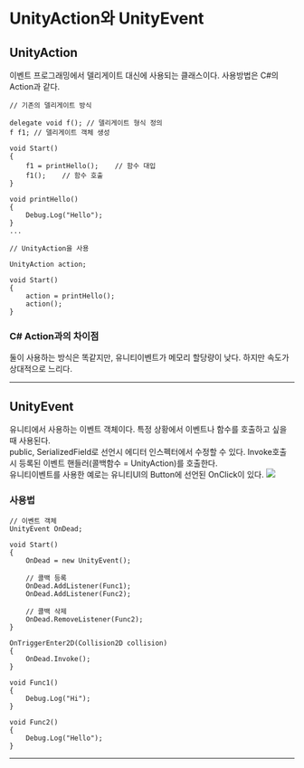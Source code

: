 # **UnityAction와 UnityEvent**

## UnityAction
이벤트 프로그래밍에서
델리게이트 대신에 사용되는 클래스이다. 사용방법은 C#의 Action과 같다. <br>
```CSharp
// 기존의 델리게이트 방식

delegate void f(); // 델리게이트 형식 정의
f f1; // 델리게이트 객체 생성

void Start()
{
    f1 = printHello();    // 함수 대입
    f1();    // 함수 호출
}

void printHello()
{
    Debug.Log("Hello");
}
...

// UnityAction을 사용

UnityAction action;

void Start()
{
    action = printHello();
    action();
}

```
### C# Action과의 차이점
둘이 사용하는 방식은 똑같지만, 유니티이벤트가 메모리 할당량이 낮다. 하지만 속도가 상대적으로 느리다.

---

## UnityEvent
유니티에서 사용하는 이벤트 객체이다. 특정 상황에서 이벤트나 함수를 호출하고 싶을 때 사용된다.<br>
public, SerializedField로 선언시 에디터 인스펙터에서 수정할 수 있다.
Invoke호출 시 등록된 이벤트 핸들러(콜백함수 = UnityAction)를 호출한다. <br>
유니티이벤트를 사용한 예로는 유니티UI의 Button에 선언된 OnClick이 있다.
![](https://answers.unity.com/storage/temp/45113-button.jpg) <br>
### 사용법
```CSharp
// 이벤트 객체
UnityEvent OnDead;

void Start()
{
    OnDead = new UnityEvent();

    // 콜백 등록
    OnDead.AddListener(Func1);
    OnDead.AddListener(Func2);

    // 콜백 삭제
    OnDead.RemoveListener(Func2);
}

OnTriggerEnter2D(Collision2D collision)
{
    OnDead.Invoke();
}

void Func1()
{
    Debug.Log("Hi");
}

void Func2()
{
    Debug.Log("Hello");
}

```
---